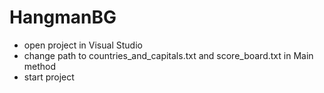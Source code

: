 # HangmanBG

- open project in Visual Studio
- change path to countries_and_capitals.txt and score_board.txt in Main method
- start project
